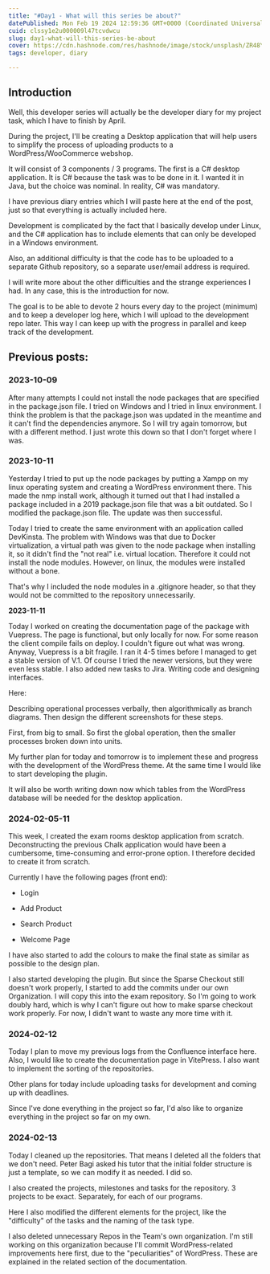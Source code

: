 ```yaml
---
title: "#Day1 - What will this series be about?"
datePublished: Mon Feb 19 2024 12:59:36 GMT+0000 (Coordinated Universal Time)
cuid: clssy1e2u000009l47tcvdwcu
slug: day1-what-will-this-series-be-about
cover: https://cdn.hashnode.com/res/hashnode/image/stock/unsplash/ZR48YvUpk04/upload/22042aaf7c04473644af8ac2a44c92ed.jpeg
tags: developer, diary

---
```


## Introduction

Well, this developer series will actually be the developer diary for my project task, which I have to finish by April.

During the project, I'll be creating a Desktop application that will help users to simplify the process of uploading products to a WordPress/WooCommerce webshop.

It will consist of 3 components / 3 programs. The first is a C# desktop application. It is C# because the task was to be done in it. I wanted it in Java, but the choice was nominal. In reality, C# was mandatory.

I have previous diary entries which I will paste here at the end of the post, just so that everything is actually included here.

Development is complicated by the fact that I basically develop under Linux, and the C# application has to include elements that can only be developed in a Windows environment.

Also, an additional difficulty is that the code has to be uploaded to a separate Github repository, so a separate user/email address is required.

I will write more about the other difficulties and the strange experiences I had. In any case, this is the introduction for now.

The goal is to be able to devote 2 hours every day to the project (minimum) and to keep a developer log here, which I will upload to the development repo later. This way I can keep up with the progress in parallel and keep track of the development.

## Previous posts:

### 2023-10-09

After many attempts I could not install the node packages that are specified in the package.json file. I tried on Windows and I tried in linux environment. I think the problem is that the package.json was updated in the meantime and it can't find the dependencies anymore. So I will try again tomorrow, but with a different method. I just wrote this down so that I don't forget where I was.

### 2023-10-11

Yesterday I tried to put up the node packages by putting a Xampp on my linux operating system and creating a WordPress environment there. This made the nmp install work, although it turned out that I had installed a package included in a 2019 package.json file that was a bit outdated. So I modified the package.json file. The update was then successful.

Today I tried to create the same environment with an application called DevKinsta. The problem with Windows was that due to Docker virtualization, a virtual path was given to the node package when installing it, so it didn't find the "not real" i.e. virtual location. Therefore it could not install the node modules. However, on linux, the modules were installed without a bone.

That's why I included the node modules in a .gitignore header, so that they would not be committed to the repository unnecessarily.

**2023-11-11**

Today I worked on creating the documentation page of the package with Vuepress. The page is functional, but only locally for now. For some reason the client compile fails on deploy. I couldn't figure out what was wrong. Anyway, Vuepress is a bit fragile. I ran it 4-5 times before I managed to get a stable version of V.1. Of course I tried the newer versions, but they were even less stable. I also added new tasks to Jira. Writing code and designing interfaces.

Here:

Describing operational processes verbally, then algorithmically as branch diagrams. Then design the different screenshots for these steps.

First, from big to small. So first the global operation, then the smaller processes broken down into units.

My further plan for today and tomorrow is to implement these and progress with the development of the WordPress theme. At the same time I would like to start developing the plugin.

It will also be worth writing down now which tables from the WordPress database will be needed for the desktop application.

### 2024-02-05-11

This week, I created the exam rooms desktop application from scratch. Deconstructing the previous Chalk application would have been a cumbersome, time-consuming and error-prone option. I therefore decided to create it from scratch.

Currently I have the following pages (front end):

* Login
    
* Add Product
    
* Search Product
    
* Welcome Page
    

I have also started to add the colours to make the final state as similar as possible to the design plan.

I also started developing the plugin. But since the Sparse Checkout still doesn't work properly, I started to add the commits under our own Organization. I will copy this into the exam repository. So I'm going to work doubly hard, which is why I can't figure out how to make sparse checkout work properly. For now, I didn't want to waste any more time with it.

### 2024-02-12

Today I plan to move my previous logs from the Confluence interface here. Also, I would like to create the documentation page in VitePress. I also want to implement the sorting of the repositories.

Other plans for today include uploading tasks for development and coming up with deadlines.

Since I've done everything in the project so far, I'd also like to organize everything in the project so far on my own.

### 2024-02-13

Today I cleaned up the repositories. That means I deleted all the folders that we don't need. Peter Bagi asked his tutor that the initial folder structure is just a template, so we can modify it as needed. I did so.

I also created the projects, milestones and tasks for the repository. 3 projects to be exact. Separately, for each of our programs.

Here I also modified the different elements for the project, like the "difficulty" of the tasks and the naming of the task type.

I also deleted unnecessary Repos in the Team's own organization. I'm still working on this organization because I'll commit WordPress-related improvements here first, due to the "peculiarities" of WordPress. These are explained in the related section of the documentation.